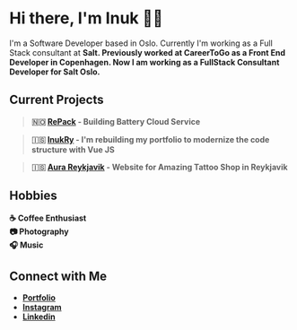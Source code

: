 # Hi there, I'm Inuk 👋🏻
I'm a Software Developer based in Oslo. Currently I'm working as a Full Stack consultant at <strong>Salt<strong>. Previously worked at CareerToGo as a Front End Developer in Copenhagen. Now I am working as a FullStack Consultant Developer for Salt Oslo.

## Current Projects <br/>
> 🇳🇴 [RePack](https://www.repack.no/) - Building Battery Cloud Service 

> 🇮🇸 [InukRy](https://ryjewsky.netlify.app/) - I'm rebuilding my portfolio to modernize the code structure with Vue JS

> 🇮🇸 [Aura Reykjavik](https://www.aurareykjavik.com/) - Website for Amazing Tattoo Shop in Reykjavik

## Hobbies
☕️ Coffee Enthusiast <br/>
📷 Photography <br/>
🎧 Music 

## Connect with Me
- [Portfolio](https://ryjewsky.netlify.app/) <br/>
- [Instagram](https://www.instagram.com/ryjewsky/) <br/>
- [Linkedin](https://www.linkedin.com/in/marcin-inuk-ryjewski-793505198/?originalSubdomain=is)
